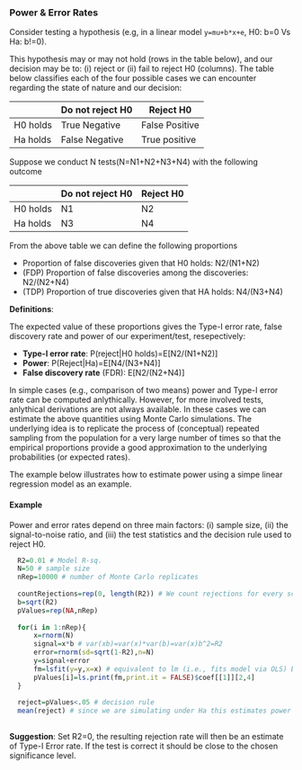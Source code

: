 ### Power & Error Rates


Consider testing a hypothesis (e.g, in a linear model `y=mu+b*x+e`, H0: b=0 Vs Ha: b!=0). 

This hypothesis may or may not hold  (rows in the table below), and our decision may be to: (i) reject or (ii) fail to reject H0 (columns). The table below classifies each of the four possible cases we can encounter regarding the state of nature and our decision:


|           | Do not reject H0  | Reject H0          |
|-----------|-------------------|---------------------|
| H0 holds  | True Negative  | False Positive |
| Ha holds  | False Negative | True positive  |


Suppose we conduct N tests(N=N1+N2+N3+N4) with the following outcome

|           | Do not reject H0  | Reject H0          |
|-----------|-------------------|---------------------|
| H0 holds  | N1 | N2 |
| Ha holds  | N3 | N4  |


From the above table we can define the following proportions

 -  Proportion of false discoveries given that H0 holds: N2/(N1+N2)
 - (FDP) Proportion of false discoveries among the discoveries: N2/(N2+N4)
 - (TDP) Proportion of true discoveries given that HA holds: N4/(N3+N4)

**Definitions**:

The expected value of these proportions gives the Type-I error rate, false discovery rate and power of our experiment/test, resepectively:
 
   - **Type-I error rate**: P(reject|H0 holds)=E[N2/(N1+N2)]
   - **Power**:  P(Reject|Ha)=E[N4/(N3+N4)]
   - **False discovery rate** (FDR): E[N2/(N2+N4)]

In simple cases (e.g., comparison of two means) power and Type-I error rate can be computed anlythically. 
However, for more involved tests, anlythical derivations are not always available. 
In these cases we can estimate the above quantities using Monte Carlo simulations. 
The underlying idea is to replicate the process of (conceptual) repeated sampling from the population for a very large number of times so that the empirical proportions provide a good approximation to the underlying probabilities (or expected rates). 

The example below illustrates how to estimate power using a simpe linear regression model as an example.

#### Example

Power and error rates depend on three main factors: (i) sample size, (ii) the signal-to-noise ratio, and (iii) the test statistics and the decision rule used to reject H0.


```r
  R2=0.01 # Model R-sq.
  N=50 # sample size
  nRep=10000 # number of Monte Carlo replicates
   
  countRejections=rep(0, length(R2)) # We count rejections for every scenario
  b=sqrt(R2)
  pValues=rep(NA,nRep)
  
  for(i in 1:nRep){
      x=rnorm(N)
      signal=x*b # var(xb)=var(x)*var(b)=var(x)b^2=R2
      error=rnorm(sd=sqrt(1-R2),n=N) 
      y=signal+error
      fm=lsfit(y=y,x=x) # equivalent to lm (i.e., fits model via OLS) but faster
      pValues[i]=ls.print(fm,print.it = FALSE)$coef[[1]][2,4]
  }
  
  reject=pValues<.05 # decision rule
  mean(reject) # since we are simulating under Ha this estimates power
  
```

**Suggestion**: Set R2=0, the resulting rejection rate will then be an estimate of Type-I Error rate. If the test is correct
it should be close to the chosen significance level.

